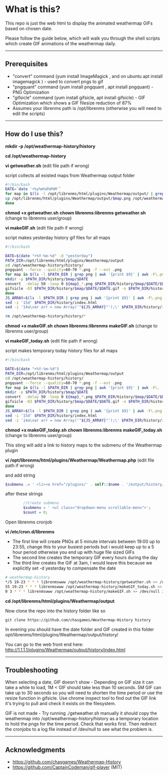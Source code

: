 # What is this?

This repo is just the web html to display the animated weathermap GIFs based on chosen date.

Please follow the guide below, which will walk you through the shell scripts which create GIF animations of the weathermap daily.


---

## Prerequisites
- "convert" command (yum install ImageMagick , and on ubuntu apt install imagemagick ) - used to convert pngs to gif
- "pngquant" command (yum install pngquant , apt install pngquant) - PNG Optimization
- "gifsicle" command (yum install gifsicle, apt install gifsicle) - GIF Optimization which shows a GIF filesize reduction of 87%
- Assumes your librenms path is /opt/librenms (otherwise you will need to edit the scripts)

---

##  How do I use this?

**mkdir -p /opt/weathermap-history/history**

**cd /opt/weathermap-history**

**vi getweather.sh** (edit file path if wrong)

script collects all existed maps from Weathermap output folder
```bash
#!/bin/bash
DATE=`date '+%y%m%d%H%M'`
for map in $(ls -l /opt/librenms/html/plugins/Weathermap/output/ | grep png | awk '{print $9}' | awk -F\. '{print $1}');do
cp /opt/librenms/html/plugins/Weathermap/output/$map.png /opt/weathermap-history/history/${map}_$DATE.png
done
```
**chmod +x getweather.sh**
**chown librenms:librenms getweather.sh** (change to librenms user/group)



**vi makeGIF.sh** (edit file path if wrong)

script makes yesterday history gif files for all maps 
```bash
#!/bin/bash

DATE=$(date "+%Y-%m-%d" -d "yesterday")
PATH_DIR=/opt/librenms/html/plugins/Weathermap/output
cd /opt/weathermap-history/history/
pngquant --force --quality=60-70 *.png -f --ext .png
for map in $(ls -l $PATH_DIR | grep png | awk '{print $9}' | awk -F\.png '{print $1}');do
mkdir -p $PATH_DIR/history/$map/$DATE
convert  -delay 50 -loop 0 ${map}_*.png $PATH_DIR/history/$map/$DATE/$DATE.gif
gifsicle -O3 $PATH_DIR/history/$map/$DATE/$DATE.gif -o $PATH_DIR/history/$map/$DATE/$DATE.gif
done
JS_ARRAY=$(ls -l $PATH_DIR | grep png | awk '{print $9}' | awk -F\.png '{print "!"$1"!,"}' | xargs | sed 's/!/\x27/g' | sed 's/,$//g')
sed -i '15d' $PATH_DIR/history/index.html
sed -i '14a\var arr = new Array('"${JS_ARRAY}"');\' $PATH_DIR/history/index.html

rm /opt/weathermap-history/history/*
```
**chmod +x makeGIF.sh**
**chown librenms:librenms makeGIF.sh** (change to librenms user/group)



**vi makeGIF_today.sh** (edit file path if wrong)

script makes temporary today history files for all maps 
```bash
#!/bin/bash

DATE=$(date "+%Y-%m-%d")
PATH_DIR=/opt/librenms/html/plugins/Weathermap/output
cd /opt/weathermap-history/history/
pngquant --force --quality=60-70 *.png -f --ext .png
for map in $(ls -l $PATH_DIR | grep png | awk '{print $9}' | awk -F\. '{print $1}');do
mkdir -p $PATH_DIR/history/$map/$DATE
convert  -delay 50 -loop 0 ${map}_*.png $PATH_DIR/history/$map/$DATE/$DATE.gif
gifsicle -O3 $PATH_DIR/history/$map/$DATE/$DATE.gif -o $PATH_DIR/history/$map/$DATE/$DATE.gif
done
JS_ARRAY=$(ls -l $PATH_DIR | grep png | awk '{print $9}' | awk -F\.png '{print "!"$1"!,"}' | xargs | sed 's/!/\x27/g' | sed 's/,$//g')
sed -i '15d' $PATH_DIR/history/index.html
sed -i '14a\var arr = new Array('"${JS_ARRAY}"');\' $PATH_DIR/history/index.html
```
**chmod +x makeGIF_today.sh**
**chown librenms:librenms makeGIF_today.sh** (change to librenms user/group)



This sting will add a link to history maps to the submenu of the Weathermap plugin

**vi /opt/librenms/html/plugins/Weathermap/Weathermap.php** (edit file path if wrong)

and add string 
```php
$submenu .= ' <li><a href="/plugins/' . self::$name . '/output/history/index.html' . '"><i class="fa fa-folder fa-fw fa-lg" aria-hidden="true"></i> '. History . '</a></li>';
```
after these strings
```php
        //Create submenu
        $submenu = ' <ul class="dropdown-menu scrollable-menu">';
        $count = 0;
```


Open librenms cronjob

**vi /etc/cron.d/librenms**

- The first line will create PNGs at 5 minute intervals between 19:00 up to 23:55, change this to your busiest periods but i would keep up to a 5 hour period otherwise you end up with huge file sized GIFs
- The second line creates the temporary GIF every hours during the day
- The third line creates the GIF at 3am, I would leave this because we explicitly set -d yesterday to compensate the date

```bash
# weathermap-history
*/5 19-23 * * * librenmswww /opt/weathermap-history/getweather.sh >> /dev/null 2>&1
55 19-23 * * * librenmswww /opt/weathermap-history/makeGIF_today.sh >> /dev/null 2>&1
0 3 * * * librenmswww /opt/weathermap-history/makeGIF.sh >> /dev/null 2>&1
```

**cd /opt/librenms/html/plugins/Weathermap/output**


Now clone the repo into the history folder like so
```
git clone https://github.com/chasgames/Weathermap-History history
```

In evening you should have the date folder and GIF created in this folder opt/librenms/html/plugins/Weathermap/output/history/

You can go to the web front end here:
http://1.1.1.1/plugins/Weathermap/output/history/index.html

---

##  Troubleshooting

When selecting a date, GIF doesn't show -
Depending on GIF size it can take a while to load, 1M < GIF should take less than 10 seconds. 5M GIF can take up to 30 seconds so you will need to shorten the time period or use the resize function in gifsicle. Use chrome inspect tool to find out the GIF link it's trying to pull and check it exists on the filesystem.

GIF is not made -
Try running ./getweather.sh manually it should copy the weathermap into /opt/weathermap-history/history as a temporary location to hold the pngs for the time period. Check that works first. Then redirect the cronjobs to a log file instead of /dev/null to see what the problem is.


---

##  Acknowledgments
- https://github.com/chasgames/Weathermap-History
- https://github.com/CaptainCodeman/gif-player (MIT)

